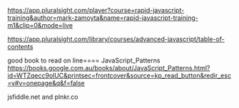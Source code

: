 https://app.pluralsight.com/player?course=rapid-javascript-training&author=mark-zamoyta&name=rapid-javascript-training-m1&clip=0&mode=live

https://app.pluralsight.com/library/courses/advanced-javascript/table-of-contents

good book to read on line==== JavaScript_Patterns
https://books.google.com.au/books/about/JavaScript_Patterns.html?id=WTZqecc9olUC&printsec=frontcover&source=kp_read_button&redir_esc=y#v=onepage&q&f=false

jsfiddle.net and plnkr.co
